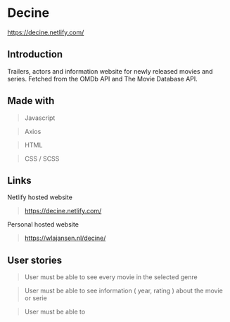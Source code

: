 # Decine

https://decine.netlify.com/

## Introduction

Trailers, actors and information website for newly released movies and series. Fetched from the OMDb API and The Movie Database API.

## Made with
 
 > Javascript
 
 > Axios
 
 > HTML
  
 > CSS / SCSS

## Links 

 Netlify hosted website
 
 > https://decine.netlify.com/
 
 Personal hosted website
 
 > https://wlajansen.nl/decine/
 
 ## User stories

> User must be able to see every movie in the selected genre

> User must be able to see information ( year, rating ) about the movie or serie

> User must be able to 






